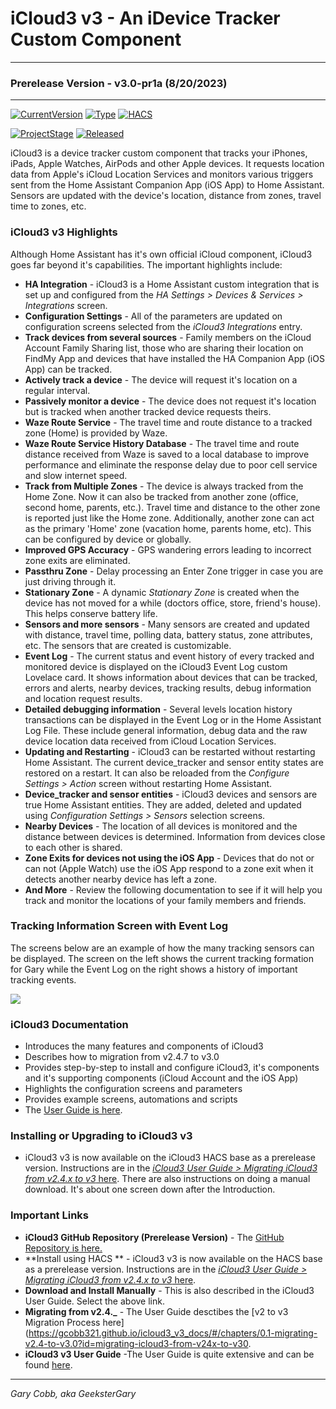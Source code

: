 # iCloud3 v3 - An iDevice Tracker Custom Component

------

### Prerelease Version - v3.0-pr1a (8/20/2023)

------

[![CurrentVersion](https://img.shields.io/badge/Current_Version-v3.0-blue.svg)](https://github.com/gcobb321/icloud3_v3)  [![Type](https://img.shields.io/badge/Type-Custom_Component-orange.svg)](https://github.com/gcobb321/icloud3_v3)  [![HACS](https://img.shields.io/badge/HACS-Custom_Repository-orange.svg)](https://github.com/gcobb321/icloud3_v3)

[![ProjectStage](https://img.shields.io/badge/Project_Stage-Prerelease-forestgreen.svg)](https://github/gcobb321/icloud3_v3)  [![Released](https://img.shields.io/badge/Released-August,_2023-forestgreen.svg)](https://github.com/gcobb321/icloud3_v3)



iCloud3 is a device tracker custom component that tracks your iPhones, iPads, Apple Watches, AirPods and other Apple devices. It requests location data from Apple's iCloud  Location Services and monitors various triggers sent from the Home Assistant Companion App (iOS App) to Home Assistant. Sensors are updated with the device's location, distance from zones, travel time to zones, etc. 

### iCloud3 v3 Highlights

Although Home Assistant has it's own official iCloud component, iCloud3 goes far beyond it's capabilities. The important highlights include:

- **HA Integration** - iCloud3 is a Home Assistant custom integration that is set up and configured from the *HA Settings > Devices & Services > Integrations* screen.
- **Configuration Settings** - All of the parameters are updated on configuration screens selected from the *iCloud3 Integrations* entry.
- **Track devices from several sources** - Family members on the iCloud Account Family Sharing list, those who are sharing their location on FindMy App and devices that have installed the HA Companion App (iOS App) can be tracked.
- **Actively track a device** - The device will request it's location on a regular interval.
- **Passively monitor a device** - The device does not request it's location but is tracked when another tracked device requests theirs.
- **Waze Route Service** - The travel time and route distance to a tracked zone (Home) is provided by Waze.
- **Waze Route Service History Database** - The travel time and route distance received from Waze is saved to a local database to improve performance and eliminate the response delay due to poor cell service and slow internet speed. 
- **Track from Multiple Zones** - The device is always tracked from the Home Zone. Now it can also be tracked from another zone (office, second home, parents, etc.). Travel time and distance to the other zone is reported just like the Home zone. Additionally, another zone can act as the primary 'Home' zone (vacation home, parents home, etc). This can be configured by device or globally. 
- **Improved GPS Accuracy** - GPS wandering errors leading to incorrect zone exits are eliminated.
- **Passthru Zone** - Delay processing an Enter Zone trigger in case you are just driving through it.
- **Stationary Zone** - A dynamic *Stationary Zone* is created when the device has not moved for a while (doctors office, store, friend's house). This helps conserve battery life.
- **Sensors and more sensors** - Many sensors are created and updated with distance, travel time, polling data, battery status, zone attributes, etc. The sensors that are created is customizable.
- **Event Log** - The current status and event history of every tracked and monitored device is displayed on the iCloud3 Event Log custom Lovelace card. It shows information about devices that can be tracked, errors and alerts, nearby devices, tracking results, debug information and location request results.
- **Detailed debugging information** - Several levels location history transactions can be displayed in the Event Log or in the Home Assistant Log File. These include general information, debug data and the raw device location data received from iCloud Location Services.
- **Updating and Restarting** - iCloud3 can be restarted without restarting Home Assistant. The current device_tracker and sensor entity states are restored on a restart. It can also be reloaded from the *Configure Settings > Action* screen without restarting Home Assistant.
- **Device_tracker and sensor entities** - iCloud3 devices and sensors are true Home Assistant entities. They are added, deleted and updated using *Configuration Settings > Sensors* selection screens.
- **Nearby Devices** - The location of all devices is monitored and the distance between devices is determined. Information from devices close to each other is shared.
- **Zone Exits for devices not using the iOS App** - Devices that do not or can not (Apple Watch) use the iOS App respond to a zone exit when it detects another nearby device has left a zone.
- **And More** - Review the following documentation to see if it will help you track and monitor the locations of your family members and friends.

### Tracking Information Screen with Event Log

The screens below are an example of how the many tracking sensors can be displayed. The screen on the left shows the current tracking formation for Gary while the Event Log on the right shows a history of important tracking events.

![](./docs/images/track-evlog-gary-tfz-away-lillian-home.png)

### iCloud3 Documentation

- Introduces the many features and components of iCloud3
- Describes how to migration from v2.4.7 to v3.0
- Provides step-by-step to install and configure iCloud3, it's components and it's supporting components (iCloud Account and the iOS App)
- Highlights the configuration screens and parameters
- Provides example screens, automations and scripts
- The [User Guide is here](https://gcobb321.github.io/icloud3_v3/#/).

### Installing or Upgrading to iCloud3 v3

- iCloud3 v3 is now available on the iCloud3 HACS base as a prerelease version.  Instructions are in the [*iCloud3 User Guide > Migrating iCloud3 from v2.4.x to v3* here](https://gcobb321.github.io/icloud3_v3_docs/#/chapters/0.1-migrating-v2.4-to-v3.0). There are also instructions on doing a manual download. It's about one screen down after the Introduction.

### Important Links

- **iCloud3 GitHub Repository (Prerelease Version)** - The  [GitHub Repository is here.](https://github.com/gcobb321/icloud3/releases)
- **Install using HACS ** - iCloud3 v3 is now available on the HACS base as a prerelease version.  Instructions are in the [*iCloud3 User Guide > Migrating iCloud3 from v2.4.x to v3* here](https://gcobb321.github.io/icloud3_v3_docs/#/chapters/0.1-migrating-v2.4-to-v3.0?id=step-1-install-icloud3).
- **Download and Install Manually** - This is also described in the iCloud3 User Guide. Select the above link.
- **Migrating from v2.4._** - The User Guide desctibes the [v2 to v3 Migration Process here](https://gcobb321.github.io/icloud3_v3_docs/#/chapters/0.1-migrating-v2.4-to-v3.0?id=migrating-icloud3-from-v24x-to-v30.
- **iCloud3 v3 User Guide** -The User Guide is quite extensive and can be found [here](https://gcobb321.github.io/icloud3_v3_docs/#/).



-----
*Gary Cobb, aka GeeksterGary*

